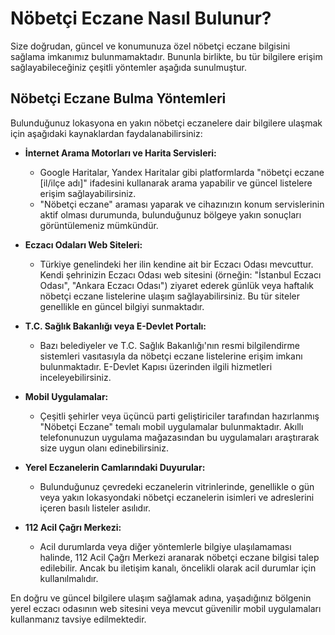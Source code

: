 # Nöbetçi Eczane Nasıl Bulunur?

Size doğrudan, güncel ve konumunuza özel nöbetçi eczane bilgisini sağlama imkanımız bulunmamaktadır. Bununla birlikte, bu tür bilgilere erişim sağlayabileceğiniz çeşitli yöntemler aşağıda sunulmuştur.

## Nöbetçi Eczane Bulma Yöntemleri

Bulunduğunuz lokasyona en yakın nöbetçi eczanelere dair bilgilere ulaşmak için aşağıdaki kaynaklardan faydalanabilirsiniz:

*   **İnternet Arama Motorları ve Harita Servisleri:**
    *   Google Haritalar, Yandex Haritalar gibi platformlarda "nöbetçi eczane [il/ilçe adı]" ifadesini kullanarak arama yapabilir ve güncel listelere erişim sağlayabilirsiniz.
    *   "Nöbetçi eczane" araması yaparak ve cihazınızın konum servislerinin aktif olması durumunda, bulunduğunuz bölgeye yakın sonuçları görüntülemeniz mümkündür.

*   **Eczacı Odaları Web Siteleri:**
    *   Türkiye genelindeki her ilin kendine ait bir Eczacı Odası mevcuttur. Kendi şehrinizin Eczacı Odası web sitesini (örneğin: "İstanbul Eczacı Odası", "Ankara Eczacı Odası") ziyaret ederek günlük veya haftalık nöbetçi eczane listelerine ulaşım sağlayabilirsiniz. Bu tür siteler genellikle en güncel bilgiyi sunmaktadır.

*   **T.C. Sağlık Bakanlığı veya E-Devlet Portalı:**
    *   Bazı belediyeler ve T.C. Sağlık Bakanlığı'nın resmi bilgilendirme sistemleri vasıtasıyla da nöbetçi eczane listelerine erişim imkanı bulunmaktadır. E-Devlet Kapısı üzerinden ilgili hizmetleri inceleyebilirsiniz.

*   **Mobil Uygulamalar:**
    *   Çeşitli şehirler veya üçüncü parti geliştiriciler tarafından hazırlanmış "Nöbetçi Eczane" temalı mobil uygulamalar bulunmaktadır. Akıllı telefonunuzun uygulama mağazasından bu uygulamaları araştırarak size uygun olanı edinebilirsiniz.

*   **Yerel Eczanelerin Camlarındaki Duyurular:**
    *   Bulunduğunuz çevredeki eczanelerin vitrinlerinde, genellikle o gün veya yakın lokasyondaki nöbetçi eczanelerin isimleri ve adreslerini içeren basılı listeler asılıdır.

*   **112 Acil Çağrı Merkezi:**
    *   Acil durumlarda veya diğer yöntemlerle bilgiye ulaşılamaması halinde, 112 Acil Çağrı Merkezi aranarak nöbetçi eczane bilgisi talep edilebilir. Ancak bu iletişim kanalı, öncelikli olarak acil durumlar için kullanılmalıdır.

En doğru ve güncel bilgilere ulaşım sağlamak adına, yaşadığınız bölgenin yerel eczacı odasının web sitesini veya mevcut güvenilir mobil uygulamaları kullanmanız tavsiye edilmektedir.